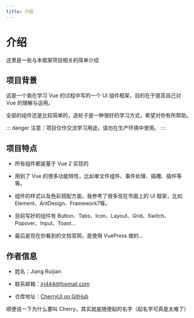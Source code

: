 ```yaml
---
title: 介绍
---
```

# 介绍

这里是一些与本框架项目相关的简单介绍

## 项目背景

这是一个我在学习 Vue 的过程中写的一个 UI 组件框架，目的在于提高自己对 Vue 的理解与运用。

全部的组件还是比较简单的，造轮子是一种很好的学习方式，希望对你有所帮助。

::: danger
注意：项目仅作交流学习用途，请勿在生产环境中使用。
:::

## 项目特点

- 所有组件都是基于 Vue 2 实现的

- 用到了 Vue 的很多功能特性，比如单文件组件、事件处理、插槽、插件等等。

- 组件的样式以及色彩搭配方面，我参考了很多现在市面上的 UI 框架，比如 Element、AntDesign、Framework7等。

- 目前写好的组件有 Button、Tabs、Icon、Layout、Grid、Switch、Popover、Input、Toast...

- 最后是现在你看到的文档官网，是使用 VuePress 做的...

## 作者信息

- 姓名：Jiang Ruijian

- 联系邮箱：jrj444@foxmail.com

- 仓库地址：[CherryUI on GitHub](https://github.com/jrj444/cherry)

顺便说一下为什么要叫 Cherry，其实就是随便起的名字（起名字可真是太难了）